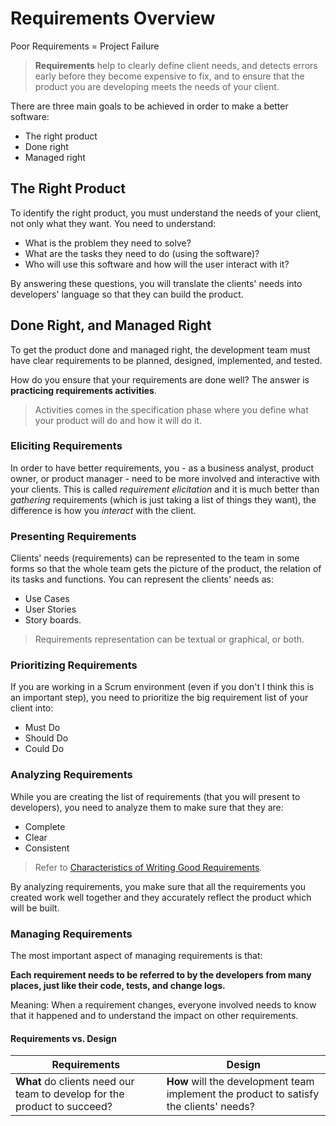 # Requirements Overview
Poor Requirements = Project Failure

> **Requirements** help to clearly define client needs, and detects errors early before they become expensive to fix, and to ensure that the product you are developing meets the needs of your client.
 
There are three main goals to be achieved in order to make a better software:
- The right product
- Done right
- Managed right

## The Right Product
To identify the right product, you must understand the needs of your client, not only what they want.
You need to understand:
- What is the problem they need to solve?
- What are the tasks they need to do (using the software)?
- Who will use this software and how will the user interact with it?

By answering these questions, you will translate the clients' needs into developers' language so that they can build the product.

## Done Right, and Managed Right
To get the product done and managed right, the development team must have clear requirements to be planned, designed, implemented, and tested.

How do you ensure that your requirements are done well?
The answer is **practicing requirements activities**.

> Activities comes in the specification phase where you define what your product will do and how it will do it.


### Eliciting Requirements
In order to have better requirements, you - as a business analyst, product owner, or product manager - need to be more involved and interactive with your clients. This is called *requirement elicitation* and it is much better than *gathering* requirements (which is just taking a list of things they want), the difference is how you *interact* with the client.

### Presenting Requirements
Clients' needs (requirements) can be represented to the team in some forms so that the whole team gets the picture of the product, the relation of its tasks and functions. You can represent the clients' needs as:
- Use Cases
- User Stories
- Story boards.
> Requirements representation can be textual or graphical, or both.

### Prioritizing Requirements
If you are working in a Scrum environment (even if you don't I think this is an important step), you need to prioritize the big requirement list of your client into:
- Must Do
- Should Do
- Could Do

### Analyzing Requirements
While you are creating the list of requirements (that you will present to developers), you need to analyze them to make sure that they are:
- Complete
- Clear
- Consistent
> Refer to [Characteristics of Writing Good Requirements](https://github.com/SG-Eddin/Technical-Documentation-Best-Practices/blob/main/Requirements/Requirements-Writing.md#characteristics-of-writing-good-requirements).

By analyzing requirements, you make sure that all the requirements you created work well together and they accurately reflect the product which will be built.

### Managing Requirements
The most important aspect of managing requirements is that:

**Each requirement needs to be referred to by the developers from many places, just like their code, tests, and change logs.**

Meaning: When a requirement changes, everyone involved needs to know that it happened and to understand the impact on other requirements.

#### Requirements vs. Design
Requirements | Design 
-------------|---------
**What** do clients need our team to develop for the product to succeed? | **How** will the development team implement the product to satisfy the clients' needs?



